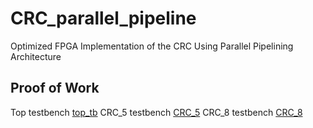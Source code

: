 # CRC_parallel_pipeline
Optimized FPGA Implementation of the CRC Using Parallel Pipelining Architecture

## Proof of Work
Top testbench
[top_tb](./images/top_tb.PNG)
CRC_5 testbench
[CRC_5](./images/CRC_5.PNG)
CRC_8 testbench
[CRC_8](./images/CRC_8.PNG)
